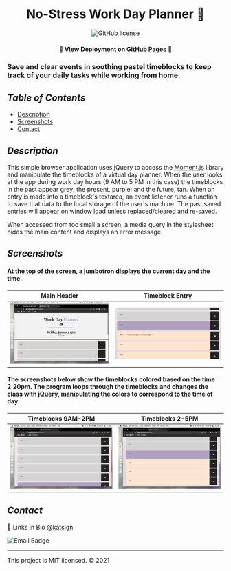 <div align="center">

# No-Stress Work Day Planner 📆
![GitHub license](https://img.shields.io/badge/License-MIT-red)

#### 📍 [View Deployment on GitHub Pages](https://katsign.github.io/day-planner/) 📍
</div>

### Save and clear events in soothing pastel timeblocks to keep track of your daily tasks while working from home.

## *Table of Contents*

- [Description](#description)
- [Screenshots](#screenshots)
- [Contact](#contact)

## *Description*

This simple browser application uses jQuery to access the [Moment.js](https://momentjs.com/) library and manipulate the timeblocks of a virtual day planner. When the user looks at the app during work day hours (9 AM to 5 PM in this case) the timeblocks in the past appear grey; the present, purple; and the future, tan. When an entry is made into a timeblock's textarea, an event listener runs a function to save that data to the local storage of the user's machine. The past saved entries will appear on window load unless replaced/cleared and re-saved.

When accessed from too small a screen, a media query in the stylesheet hides the main content and displays an error message.

## *Screenshots*

#### At the top of the screen, a jumbotron displays the current day and the time.

Main Header            |  Timeblock Entry
:-------------------------:|:-------------------------:
![Demo of Day Planner](./assets/screenshots/jumbo.png)  |  ![Demo of Day Planner](./assets/screenshots/entry.png)

#### The screenshots below show the timeblocks colored based on the time 2:20pm. The program loops through the timeblocks and changes the class with jQuery, manipulating the colors to correspond to the time of day.

Timeblocks 9AM-2PM            |  Timeblocks 2-5PM
:-------------------------:|:-------------------------:
![Demo of Day Planner](./assets/screenshots/9-2.png)  |  ![Demo of Day Planner](./assets/screenshots/2-5.png)

## *Contact*

🔗 Links in Bio @[katsign](https://github.com/katsign)

![Email Badge](https://img.shields.io/badge/Email%20Me-mailtokatsign%40gmail.com-d8bfd8)

---
This project is MIT licensed. &copy; 2021
